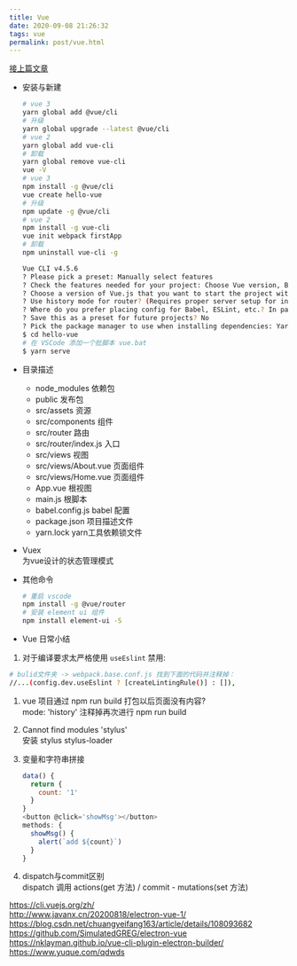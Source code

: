 ```yaml
---
title: Vue
date: 2020-09-08 21:26:32
tags: vue
permalink: post/vue.html
--- 
```


[接上篇文章](/post/npm-help.html)

- 安装与新建

  ```sh
  # vue 3
  yarn global add @vue/cli
  # 升级
  yarn global upgrade --latest @vue/cli
  # vue 2
  yarn global add vue-cli
  # 卸载
  yarn global remove vue-cli
  vue -V
  # vue 3
  npm install -g @vue/cli
  vue create hello-vue
  # 升级
  npm update -g @vue/cli
  # vue 2
  npm install -g vue-cli
  vue init webpack firstApp
  # 卸载
  npm uninstall vue-cli -g
  ```

  ```sh
  Vue CLI v4.5.6
  ? Please pick a preset: Manually select features
  ? Check the features needed for your project: Choose Vue version, Babel, Router
  ? Choose a version of Vue.js that you want to start the project with 2.x
  ? Use history mode for router? (Requires proper server setup for index fallback in production) Yes
  ? Where do you prefer placing config for Babel, ESLint, etc.? In package.json
  ? Save this as a preset for future projects? No
  ? Pick the package manager to use when installing dependencies: Yarn
  $ cd hello-vue
  # 在 VSCode 添加一个批脚本 vue.bat
  $ yarn serve
  ```

- 目录描述

  - node_modules 依赖包
  - public 发布包
  - src/assets 资源
  - src/components 组件
  - src/router 路由
  - src/router/index.js 入口
  - src/views  视图
  - src/views/About.vue 页面组件
  - src/views/Home.vue 页面组件
  - App.vue 根视图
  - main.js 根脚本
  - babel.config.js babel 配置
  - package.json 项目描述文件
  - yarn.lock yarn工具依赖锁文件

- Vuex  
  为vue设计的状态管理模式


- 其他命令

  ```sh
  # 重启 vscode  
  npm install -g @vue/router  
  # 安装 element ui 组件
  npm install element-ui -S
  ```


- Vue 日常小结

1. 对于编译要求太严格使用 `useEslint` 禁用:

  ```sh
  # bulid文件夹 -> webpack.base.conf.js 找到下面的代码并注释掉：
  //...(config.dev.useEslint ? [createLintingRule()] : []),
  ```

1. vue 项目通过 npm run build 打包以后页面没有内容?  
    mode: 'history' 注释掉再次进行 npm run build 

2. Cannot find modules 'stylus'  
    安装 stylus stylus-loader

3. 变量和字符串拼接
    ```js
    data() {
      return {
        count: '1'
      }
    }
    <button @click='showMsg'></button>
    methods: {
      showMsg() {
        alert(`add ${count}`)
      }
    }
    ```

4. dispatch与commit区别  
    dispatch 调用 actions(get 方法) / commit - mutations(set 方法)


<https://cli.vuejs.org/zh/>  
<http://www.javanx.cn/20200818/electron-vue-1/>  
<https://blog.csdn.net/chuangyeifang163/article/details/108093682>  
<https://github.com/SimulatedGREG/electron-vue>  
<https://nklayman.github.io/vue-cli-plugin-electron-builder/>  
<https://www.yuque.com/qdwds>  
